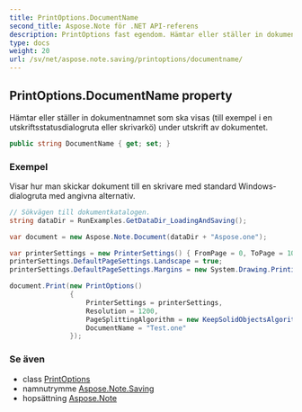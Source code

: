 ```yaml
---
title: PrintOptions.DocumentName
second_title: Aspose.Note för .NET API-referens
description: PrintOptions fast egendom. Hämtar eller ställer in dokumentnamnet som ska visas till exempel i en utskriftsstatusdialogruta eller skrivarkö under utskrift av dokumentet.
type: docs
weight: 20
url: /sv/net/aspose.note.saving/printoptions/documentname/
---
```

## PrintOptions.DocumentName property

Hämtar eller ställer in dokumentnamnet som ska visas (till exempel i en utskriftsstatusdialogruta eller skrivarkö) under utskrift av dokumentet.

```csharp
public string DocumentName { get; set; }
```

### Exempel

Visar hur man skickar dokument till en skrivare med standard Windows-dialogruta med angivna alternativ.

```csharp
// Sökvägen till dokumentkatalogen.
string dataDir = RunExamples.GetDataDir_LoadingAndSaving();

var document = new Aspose.Note.Document(dataDir + "Aspose.one");

var printerSettings = new PrinterSettings() { FromPage = 0, ToPage = 10 };
printerSettings.DefaultPageSettings.Landscape = true;
printerSettings.DefaultPageSettings.Margins = new System.Drawing.Printing.Margins(50, 50, 150, 50);

document.Print(new PrintOptions()
               {
                   PrinterSettings = printerSettings,
                   Resolution = 1200,
                   PageSplittingAlgorithm = new KeepSolidObjectsAlgorithm(),
                   DocumentName = "Test.one"
               });
```

### Se även

* class [PrintOptions](../)
* namnutrymme [Aspose.Note.Saving](../../printoptions/)
* hopsättning [Aspose.Note](../../../)


